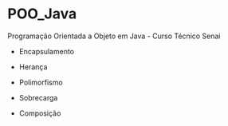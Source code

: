 
# POO_Java
Programação Orientada a Objeto em Java - Curso Técnico Senai


- Encapsulamento

- Herança 

- Polimorfismo

- Sobrecarga

- Composição
